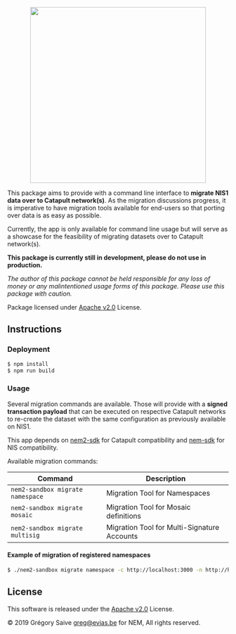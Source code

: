<p align="center"><img src="https://nem.io/wp-content/themes/nem/img/logo-nem.svg" width="400"></p>

This package aims to provide with a command line interface to **migrate NIS1 data over to Catapult network(s)**. As the migration discussions progress, it is imperative to have migration tools available for end-users so that porting over data is as easy as possible. 

Currently, the app is only available for command line usage but will serve as a showcase for the feasibility of migrating datasets over to Catapult network(s).

**This package is currently still in development, please do not use in production.**

*The author of this package cannot be held responsible for any loss of money or any malintentioned usage forms of this package. Please use this package with caution.*

Package licensed under [Apache v2.0](LICENSE) License.

## Instructions

### Deployment

```bash
$ npm install
$ npm run build
```

### Usage

Several migration commands are available. Those will provide with a **signed transaction payload** that can be executed on respective Catapult networks to re-create the dataset with the same configuration as previously available on NIS1.

This app depends on [nem2-sdk](https://www.npmjs.com/package/nem2-sdk) for Catapult compatibility and [nem-sdk](https://www.npmjs.com/package/nem-sdk) for NIS compatibility.

Available migration commands:

| Command | Description |
| --- | --- |
| `nem2-sandbox migrate namespace` | Migration Tool for Namespaces |
| `nem2-sandbox migrate mosaic` | Migration Tool for Mosaic definitions |
| `nem2-sandbox migrate multisig` | Migration Tool for Multi-Signature Accounts |

#### Example of migration of registered namespaces

```bash
$ ./nem2-sandbox migrate namespace -c http://localhost:3000 -n http://hugealice.nem.ninja:7890 -p dd19f3f3178c0867771eed180310a484e1b76527f7a271e3c8b5264e4a5aa414
```

## License

This software is released under the [Apache v2.0](LICENSE) License.

© 2019 Grégory Saive <greg@evias.be> for NEM, All rights reserved.
